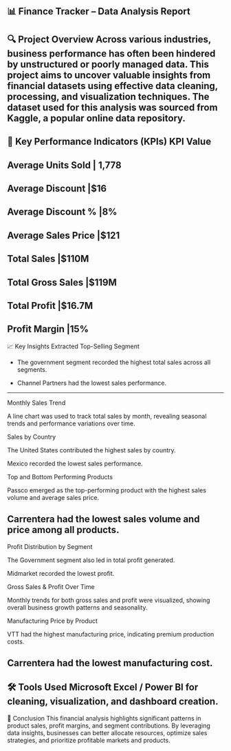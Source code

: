 📊 Finance Tracker – Data Analysis Report
---
🔍 Project Overview
Across various industries, business performance has often been hindered by unstructured or poorly managed data. This project aims to uncover valuable insights from financial datasets using effective data cleaning, processing, and visualization techniques. The dataset used for this analysis was sourced from Kaggle, a popular online data repository.
---
📌 Key Performance Indicators (KPIs)
KPI	Value
---
Average Units Sold |	1,778
---
Average Discount	|$16
---
Average Discount %	|8%
--
Average Sales Price	|$121
---
Total Sales	|$110M
---
Total Gross Sales	|$119M
---
Total Profit	|$16.7M
---
Profit Margin	|15%
---
📈 Key Insights Extracted
Top-Selling Segment

* The government segment recorded the highest total sales across all segments.

* Channel Partners had the lowest sales performance.
---
Monthly Sales Trend

A line chart was used to track total sales by month, revealing seasonal trends and performance variations over time.

Sales by Country

The United States contributed the highest sales by country.

Mexico recorded the lowest sales performance.

Top and Bottom Performing Products

Passco emerged as the top-performing product with the highest sales volume and average sales price.

Carrentera had the lowest sales volume and price among all products.
---
Profit Distribution by Segment

The Government segment also led in total profit generated.

Midmarket recorded the lowest profit.

Gross Sales & Profit Over Time

Monthly trends for both gross sales and profit were visualized, showing overall business growth patterns and seasonality.

Manufacturing Price by Product

VTT had the highest manufacturing price, indicating premium production costs.

Carrentera had the lowest manufacturing cost.
---
🛠️ Tools Used
Microsoft Excel / Power BI for cleaning, visualization, and dashboard creation.
---

📌 Conclusion
This financial analysis highlights significant patterns in product sales, profit margins, and segment contributions. By leveraging data insights, businesses can better allocate resources, optimize sales strategies, and prioritize profitable markets and products.
